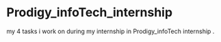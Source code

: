 # Prodigy_infoTech_internship
my 4 tasks i work on during my internship in Prodigy_infoTech internship . 

